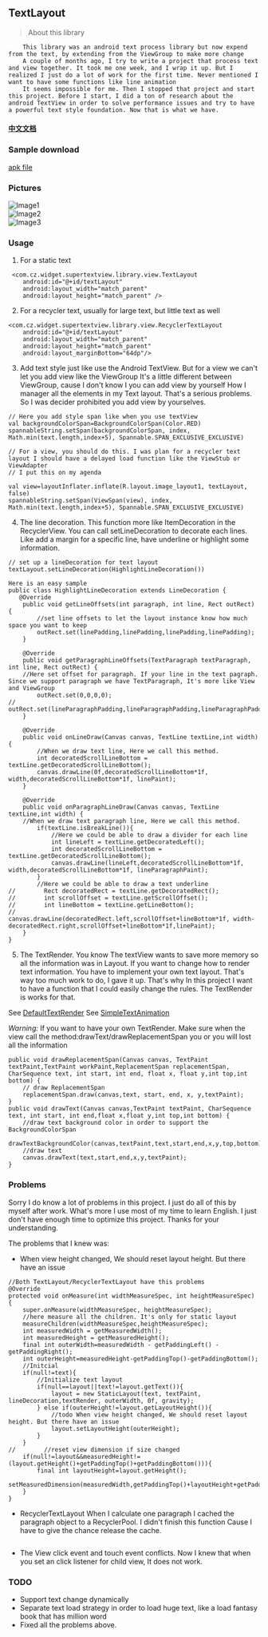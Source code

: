 ## TextLayout

> About this library

        This library was an android text process library but now expend from the text, by extending from the ViewGroup to make more change
        A couple of months ago, I try to write a project that process text and view together. It took me one week, and I wrap it up. But I realized I just do a lot of work for the first time. Never mentioned I want to have some functions like line animation
        It seems impossible for me. Then I stopped that project and start this project. Before I start, I did a ton of research about the android TextView in order to solve performance issues and try to have a powerful text style foundation. Now that is what we have.


#### [中文文档](document/readme-en.md)

### Sample download
[apk file](apk/app-debug.apk)
    
### Pictures

![Image1](image/image1.gif)<br>
![Image2](image/image2.gif)<br>
![Image3](image/image3.gif)<br>

### Usage

1. For a static text
```
 <com.cz.widget.supertextview.library.view.TextLayout
    android:id="@+id/textLayout"
    android:layout_width="match_parent"
    android:layout_height="match_parent" />
```
  
2. For a recycler text, usually for large text, but little text as well

```
<com.cz.widget.supertextview.library.view.RecyclerTextLayout
    android:id="@+id/textLayout"
    android:layout_width="match_parent"
    android:layout_height="match_parent"
    android:layout_marginBottom="64dp"/>
```

3. Add text style just like use the Android TextView. But for a view we can't let you add view like the ViewGroup
It's a little different between ViewGroup, cause I don't know I you can add view by yourself How I manager all the elements in my Text layout.
That's a serious problems. So I was decider prohibited you add view by yourselves.

```
// Here you add style span like when you use textView
val backgroundColorSpan=BackgroundColorSpan(Color.RED)
spannableString.setSpan(backgroundColorSpan, index, Math.min(text.length,index+5), Spannable.SPAN_EXCLUSIVE_EXCLUSIVE)

// For a view, you should do this. I was plan for a recycler text layout I should have a delayed load function like the ViewStub or ViewAdapter
// I put this on my agenda

val view=layoutInflater.inflate(R.layout.image_layout1, textLayout, false)
spannableString.setSpan(ViewSpan(view), index, Math.min(text.length,index+5), Spannable.SPAN_EXCLUSIVE_EXCLUSIVE)
```

4. The line decoration. This function more like ItemDecoration in the RecyclerView. You can call setLineDecoration to decorate each lines.
Like add a margin for a specific line, have underline or highlight some information.

```
// set up a lineDecoration for text layout
textLayout.setLineDecoration(HighlightLineDecoration())

Here is an easy sample
public class HighlightLineDecoration extends LineDecoration {
   @Override
    public void getLineOffsets(int paragraph, int line, Rect outRect) {
        //set line offsets to let the layout instance know how much space you want to keep
        outRect.set(linePadding,linePadding,linePadding,linePadding);
    }

    @Override
    public void getParagraphLineOffsets(TextParagraph textParagraph, int line, Rect outRect) {
    //Here set offset for paragraph. If your line in the text pagraph. Since we support paragraph we have TextParagraph, It's more like View and ViewGroup 
        outRect.set(0,0,0,0);
//        outRect.set(lineParagraphPadding,lineParagraphPadding,lineParagraphPadding,lineParagraphPadding);
    }

    @Override
    public void onLineDraw(Canvas canvas, TextLine textLine,int width) {
        //When we draw text line, Here we call this method.
        int decoratedScrollLineBottom = textLine.getDecoratedScrollLineBottom();
        canvas.drawLine(0f,decoratedScrollLineBottom*1f, width,decoratedScrollLineBottom*1f, linePaint);
    }

    @Override
    public void onParagraphLineDraw(Canvas canvas, TextLine textLine,int width) {
    //When we draw text paragraph line, Here we call this method.
        if(textLine.isBreakLine()){
            //Here we could be able to draw a divider for each line
            int lineLeft = textLine.getDecoratedLeft();
            int decoratedScrollLineBottom = textLine.getDecoratedScrollLineBottom();
            canvas.drawLine(lineLeft,decoratedScrollLineBottom*1f, width,decoratedScrollLineBottom*1f, lineParagraphPaint);
        }
        //Here we could be able to draw a text underline
//        Rect decoratedRect = textLine.getDecoratedRect();
//        int scrollOffset = textLine.getScrollOffset();
//        int lineBottom = textLine.getLineBottom();
//        canvas.drawLine(decoratedRect.left,scrollOffset+lineBottom*1f, width-decoratedRect.right,scrollOffset+lineBottom*1f,linePaint);
    }
}
``` 

5. The TextRender. You know The textView wants to save more memory so all the information was in Layout. If you want to change how to render text information. You have to implement your own text layout. That's way too much work to do, I gave it up. That's why In this project I want to have a function that I could easily change the rules. 
The TextRender is works for that.

See [DefaultTextRender](library/src/main/java/com/cz/widget/supertextview/library/render/DefaultTextRender)
See [SimpleTextAnimation](library/src/main/java/com/cz/widget/supertextview/library/animation/SimpleTextAnimation)

*Warning:*
If you want to have your own TextRender. Make sure when the view call the method:drawText/drawReplacementSpan you or you will lost all the information 

```
public void drawReplacementSpan(Canvas canvas, TextPaint textPaint,TextPaint workPaint,ReplacementSpan replacementSpan, CharSequence text, int start, int end, float x, float y,int top,int bottom) {
    // draw ReplacementSpan
    replacementSpan.draw(canvas,text, start, end, x, y,textPaint);
}
public void drawText(Canvas canvas,TextPaint textPaint, CharSequence text, int start, int end,float x,float y,int top,int bottom) {
    //draw text background color in order to support the BackgroundColorSpan
    drawTextBackgroundColor(canvas,textPaint,text,start,end,x,y,top,bottom);
    //draw text
    canvas.drawText(text,start,end,x,y,textPaint);
}
```


### Problems
Sorry I do know a lot of problems in this project. I just do all of this by myself after work. What's more I use most of my time to learn English. I just don't have enough time to optimize this project.
Thanks for your understanding.

The problems that I knew was:
*  When view height changed, We should reset layout height. But there have an issue

```
//Both TextLayout/RecyclerTextLayout have this problems
@Override
protected void onMeasure(int widthMeasureSpec, int heightMeasureSpec) {
    super.onMeasure(widthMeasureSpec, heightMeasureSpec);
    //here measure all the children. It's only for static layout
    measureChildren(widthMeasureSpec,heightMeasureSpec);
    int measuredWidth = getMeasuredWidth();
    int measuredHeight = getMeasuredHeight();
    final int outerWidth=measuredWidth - getPaddingLeft() - getPaddingRight();
    int outerHeight=measuredHeight-getPaddingTop()-getPaddingBottom();
    //Initcial
    if(null!=text){
        //Initialize text layout
        if(null==layout||text!=layout.getText()){
            layout = new StaticLayout(text, textPaint, lineDecoration,textRender, outerWidth, 0f, gravity);
        } else if(outerHeight!=layout.getLayoutHeight()){
            //todo When view height changed, We should reset layout height. But there have an issue
            layout.setLayoutHeight(outerHeight);
        }
    }
//        //reset view dimension if size changed
    if(null!=layout&&measuredHeight!=(layout.getHeight()+getPaddingTop()+getPaddingBottom())){
        final int layoutHeight=layout.getHeight();
        setMeasuredDimension(measuredWidth,getPaddingTop()+layoutHeight+getPaddingBottom());
    }
}
```

* RecyclerTextLayout When I calculate one paragraph I cached the paragraph object to a RecyclerPool. I didn't finish this function
Cause I have to give the chance release the cache.

```

```

* The View click event and touch event conflicts. Now I knew that when you set an click listener for child view, It does not work.
 

### TODO
* Support text change dynamically
* Separate text load strategy in order to load huge text, like a load fantasy book that has million word 
* Fixed all the problems above.